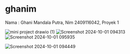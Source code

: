 # ghanim
Nama : Ghani Mandala Putra, Nim 2409116042, Proyek 1

![mini project  drawio (1)](https://github.com/user-attachments/assets/bc49676b-2bab-4e77-8981-a937173e151b)
![Screenshot 2024-10-01 094313](https://github.com/user-attachments/assets/c8f8e56d-7bba-4ee4-b95d-c31f970af584)
![Screenshot 2024-10-01 095935](https://github.com/user-attachments/assets/70d58468-65d9-4191-905e-f50755770738)

![Screenshot 2024-10-01 094449](https://github.com/user-attachments/assets/ca99e296-a85e-408e-b25c-946d7b04e2e8)



